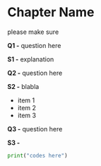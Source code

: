 # Chapter Name

please make sure

**Q1 -** question here

**S1 -** explanation

**Q2 -** question here

**S2 -** blabla
- item 1
- item 2
- item 3


**Q3 -** question here

**S3 -**

```python
print("codes here")
```